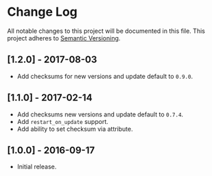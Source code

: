 # Change Log
All notable changes to this project will be documented in this file.
This project adheres to [Semantic Versioning](http://semver.org/).

## [1.2.0] - 2017-08-03
- Add checksums for new versions and update default to `0.9.0`.

## [1.1.0] - 2017-02-14
- Add checksums new versions and update default to `0.7.4`.
- Add `restart_on_update` support.
- Add ability to set checksum via attribute.

## [1.0.0] - 2016-09-17
- Initial release.
